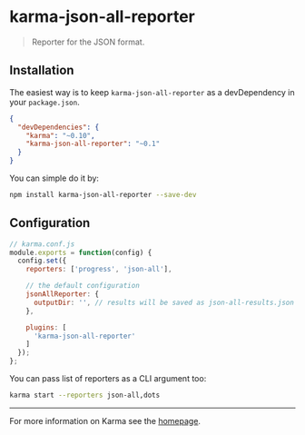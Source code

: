 # karma-json-all-reporter

> Reporter for the JSON format.

## Installation

The easiest way is to keep `karma-json-all-reporter` as a devDependency in your `package.json`.
```json
{
  "devDependencies": {
    "karma": "~0.10",
    "karma-json-all-reporter": "~0.1"
  }
}
```

You can simple do it by:
```bash
npm install karma-json-all-reporter --save-dev
```

## Configuration
```js
// karma.conf.js
module.exports = function(config) {
  config.set({
    reporters: ['progress', 'json-all'],

    // the default configuration
    jsonAllReporter: {
      outputDir: '', // results will be saved as json-all-results.json
    },

    plugins: [
      'karma-json-all-reporter'
    ]
  });
};
```

You can pass list of reporters as a CLI argument too:
```bash
karma start --reporters json-all,dots
```

----

For more information on Karma see the [homepage].


[homepage]: http://karma-runner.github.com
